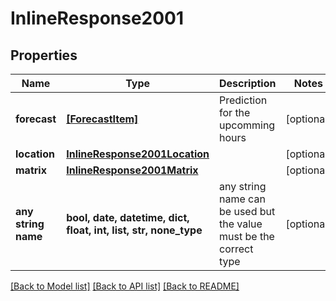 # InlineResponse2001


## Properties
Name | Type | Description | Notes
------------ | ------------- | ------------- | -------------
**forecast** | [**[ForecastItem]**](ForecastItem.md) | Prediction for the upcomming hours | [optional] 
**location** | [**InlineResponse2001Location**](InlineResponse2001Location.md) |  | [optional] 
**matrix** | [**InlineResponse2001Matrix**](InlineResponse2001Matrix.md) |  | [optional] 
**any string name** | **bool, date, datetime, dict, float, int, list, str, none_type** | any string name can be used but the value must be the correct type | [optional]

[[Back to Model list]](../README.md#documentation-for-models) [[Back to API list]](../README.md#documentation-for-api-endpoints) [[Back to README]](../README.md)


